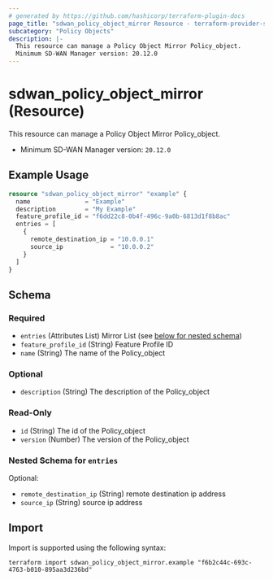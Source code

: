 ```yaml
---
# generated by https://github.com/hashicorp/terraform-plugin-docs
page_title: "sdwan_policy_object_mirror Resource - terraform-provider-sdwan"
subcategory: "Policy Objects"
description: |-
  This resource can manage a Policy Object Mirror Policy_object.
  Minimum SD-WAN Manager version: 20.12.0
---
```


# sdwan_policy_object_mirror (Resource)

This resource can manage a Policy Object Mirror Policy_object.
  - Minimum SD-WAN Manager version: `20.12.0`

## Example Usage

```terraform
resource "sdwan_policy_object_mirror" "example" {
  name               = "Example"
  description        = "My Example"
  feature_profile_id = "f6dd22c8-0b4f-496c-9a0b-6813d1f8b8ac"
  entries = [
    {
      remote_destination_ip = "10.0.0.1"
      source_ip             = "10.0.0.2"
    }
  ]
}
```

<!-- schema generated by tfplugindocs -->
## Schema

### Required

- `entries` (Attributes List) Mirror List (see [below for nested schema](#nestedatt--entries))
- `feature_profile_id` (String) Feature Profile ID
- `name` (String) The name of the Policy_object

### Optional

- `description` (String) The description of the Policy_object

### Read-Only

- `id` (String) The id of the Policy_object
- `version` (Number) The version of the Policy_object

<a id="nestedatt--entries"></a>
### Nested Schema for `entries`

Optional:

- `remote_destination_ip` (String) remote destination ip address
- `source_ip` (String) source ip address

## Import

Import is supported using the following syntax:

```shell
terraform import sdwan_policy_object_mirror.example "f6b2c44c-693c-4763-b010-895aa3d236bd"
```
